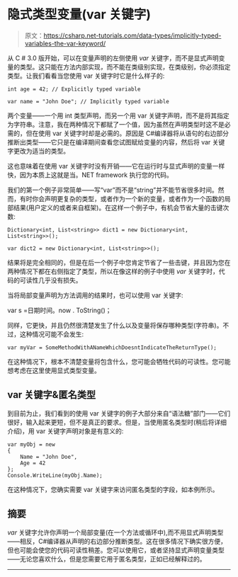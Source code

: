 # 隐式类型变量(var 关键字)

> 原文：<https://csharp.net-tutorials.com/data-types/implicitly-typed-variables-the-var-keyword/>

从 C # 3.0 版开始，可以在变量声明的左侧使用 *var* 关键字，而不是显式声明变量的类型。这只能在方法内部实现，而不能在类级别实现，在类级别，你必须指定类型。让我们看看当您使用 var 关键字时它是什么样子的:

```
int age = 42; // Explicitly typed variable

var name = "John Doe"; // Implicitly typed variable
```

两个变量——一个用 int 类型声明，而另一个用 var 关键字声明，而不是将其指定为字符串。注意，我在两种情况下都赋了一个值，因为虽然在声明类型时这不是必需的，但在使用 var 关键字时却是必需的。原因是 C#编译器将从语句的右边部分推断出类型——它只是在编译期间查看您试图赋给变量的内容，然后将 var 关键字更改为适当的类型。

这也意味着在使用 var 关键字时没有开销——它在运行时与显式声明的变量一样快，因为本质上这就是当。NET framework 执行您的代码。

我们的第一个例子非常简单——写“var”而不是“string”并不能节省很多时间。然而，有时你会声明更复杂的类型，或者作为一个新的变量，或者作为一个函数的局部结果(用户定义的或者来自框架)。在这样一个例子中，有机会节省大量的击键次数:

```
Dictionary<int, List<string>> dict1 = new Dictionary<int, List<string>>();

var dict2 = new Dictionary<int, List<string>>();
```

<input type="hidden" name="IL_IN_ARTICLE">

结果将是完全相同的，但是在后一个例子中您肯定节省了一些击键，并且因为您在两种情况下都在右侧指定了类型，所以在像这样的例子中使用 *var* 关键字时，代码的可读性几乎没有损失。

当将局部变量声明为方法调用的结果时，也可以使用 var 关键字:

var s =日期时间。now . ToString()；

同样，它更快，并且仍然很清楚发生了什么以及变量将保存哪种类型(字符串)。不过，这种情况可能不会发生:

```
var myVar = SomeMethodWithANameWhichDoesntIndicateTheReturnType();
```

在这种情况下，根本不清楚变量将包含什么，您可能会牺牲代码的可读性。您可能想考虑在这里使用显式类型变量。

## var 关键字&匿名类型

到目前为止，我们看到的使用 var 关键字的例子大部分来自“语法糖”部门——它们很好，输入起来更短，但不是真正的要求。但是，当使用匿名类型时(稍后将详细介绍)，用 var 关键字声明对象是有意义的:

```
var myObj = new
{
    Name = "John Doe",
    Age = 42
};
Console.WriteLine(myObj.Name);
```

在这种情况下，您确实需要 var 关键字来访问匿名类型的字段，如本例所示。

## 摘要

*var* 关键字允许你声明一个局部变量(在一个方法或循环中),而不用显式声明类型——相反，C#编译器从声明的右边部分推断类型。这在很多情况下确实很方便，但也可能会使您的代码可读性稍差。您可以使用它，或者坚持显式声明变量类型——无论您喜欢什么，但是您需要它用于匿名类型，正如已经解释过的。

* * *